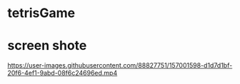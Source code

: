 # tetrisGame







# screen shote






https://user-images.githubusercontent.com/88827751/157001598-d1d7d1bf-20f6-4ef1-9abd-08f6c24696ed.mp4

